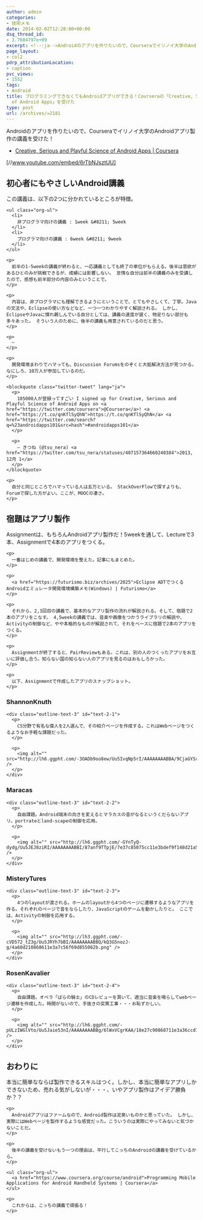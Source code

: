 ```yaml
---
author: admin
categories:
- 技術メモ
date: 2014-02-02T12:28:00+00:00
dsq_thread_id:
- 3.7604797e+09
excerpt: <!--:ja-->Androidのアプリを作りたいので、Courseraでイリノイ大学のAndroidアプリ製作の講義を受けた<!--:-->
page_layout:
- col2
pdrp_attributionLocation:
- caption
pvc_views:
- 1552
tags:
- Android
title: プログラミングできなくてもAndroidアプリができる！Courseraの「Creative, Serious and Playful Science
  of Android Apps」を受けた
type: post
url: /archives/=2181
---
```


Androidのアプリを作りたいので、Courseraでイリノイ大学のAndroidアプリ製作の講義を受けた！

<ul class="org-ul">
  <li>
    <a href="https://www.coursera.org/course/androidapps101">Creative, Serious and Playful Science of Android Apps | Coursera</a>
  </li>
</ul>

[//www.youtube.com/embed/6rTbNJsztUU]

<div class="outline-2" id="outline-container-sec-1">
  <h2 id="sec-1">
    初心者にもやさしいAndroid講義
  </h2>
  
  <div class="outline-text-2" id="text-1">
    <p>
      この講義は、以下の2つに分かれているところが特徴。
    </p>
    
    <ul class="org-ul">
      <li>
        非プログラマ向けの講義 : 1week &#8211; 5week
      </li>
      <li>
        プログラマ向けの講義 : 6week &#8211; 9week
      </li>
    </ul>
    
    <p>
      前半の1-5weekの講義が終わると、一応講義としても終了の単位がもらえる。後半は意欲があるひとのみが挑戦できるが、成績には影響しない。 怠惰な自分は前半の講義のみを受講したので、感想も前半部分の内容のみということで。
    </p>
    
    <p>
      内容は、非プログラマにも理解できるようにということで、とてもやさしくて、丁寧。Javaの文法や、Eclipseの使い方などなど、一つ一つわかりやすく解説される。 しかし、EclipseやJavaに慣れ親しんでいる自分としては、講義の速度が遅く、物足りない部分も多々あった。 そういう人のために、後半の講義も用意されているのだと思う。
    </p>
    
    <p>
      —
    </p>
    
    <p>
      開発環境まわりでハマっても、Discussion Forumsをのぞくと大抵解決方法が見つかる。なにしろ、10万人が参加しているのだ。
    </p>
    
    <blockquote class="twitter-tweet" lang="ja">
      <p>
        105000人が登録ってすごい I signed up for Creative, Serious and Playful Science of Android Apps on <a href="https://twitter.com/coursera">@Coursera</a>! <a href="https://t.co/qnKflSyQhN">https://t.co/qnKflSyQhN</a> <a href="https://twitter.com/search?q=%23androidapps101&src=hash">#androidapps101</a>
      </p>
      
      <p>
        — きつね (@tsu_nera) <a href="https://twitter.com/tsu_nera/statuses/407157364660240384">2013, 12月 1</a>
      </p>
    </blockquote>
    
    <p>
      自分と同じところでハマっている人は五万といる。 StackOverFlowで探すよりも、Forumで探した方がよい。ここが、MOOCの凄さ。
    </p>
  </div>
</div>

<div class="outline-2" id="outline-container-sec-2">
  <h2 id="sec-2">
    宿題はアプリ製作
  </h2>
  
  <div class="outline-text-2" id="text-2">
    <p>
      Assignmentは、もちろんAndroidアプリ製作だ！5weekを通して、Lectureで3本、Assignmentで4本のアプリをつくる。
    </p>
    
    <p>
      一番はじめの講義で、開発環境を整えた。記事にもまとめた。
    </p>
    
    <p>
      <a href="https://futurismo.biz/archives/2025">Eclipse ADTでつくるAndroidエミュレータ開発環境構築メモ(Windows) | Futurismo</a>
    </p>
    
    <p>
      それから、2,3回目の講義で、基本的なアプリ製作の流れが解説される。そして、宿題で2本のアプリをこなす。 4,5weekの講義では、音楽や画像をつかうライブラリの解説や、Activityの制御など、やや本格的なものが解説されて、それをベースに宿題で2本のアプリをつくる。
    </p>
    
    <p>
      Assignmentが終了すると、PairReviewもある。これは、別の人のつくったアプリをお互いに評価し合う。知らない国の知らない人のアプリを見るのはおもしろかった。
    </p>
    
    <p>
      以下、Assignmentで作成したアプリのスナップショット。
    </p>
  </div>
  
  <div class="outline-3" id="outline-container-sec-2-1">
    <h3 id="sec-2-1">
      ShannonKnuth
    </h3>
    
    <div class="outline-text-3" id="text-2-1">
      <p>
        CS分野で有名な偉人を2人選んで、その紹介ページを作成する。これはWebベージをつくるようなお手軽な課題だった。
      </p>
      
      <p>
        <img alt="" src="http://lh6.ggpht.com/-3OADb9oo8ew/Uu5IvqNp5rI/AAAAAAAABBA/9CjaGYSrPAs/b69dfd00754411e3a3a1412d6a21891f.png" />
      </p>
    </div>
  </div>
  
  <div class="outline-3" id="outline-container-sec-2-2">
    <h3 id="sec-2-2">
      Maracas
    </h3>
    
    <div class="outline-text-3" id="text-2-2">
      <p>
        自由課題。Android端末の向きを変えるとマラカスの音がなるというくだらないアプリ。portrateとland-scapeの制御を応用。
      </p>
      
      <p>
        <img alt="" src="http://lh6.ggpht.com/-GYnTyQ-dydg/Uu5JEJ8ziRI/AAAAAAAABBI/87anf9TTpjE/7e37c85075cc11e3bdef9f148d21a5b9.png" />
      </p>
    </div>
  </div>
  
  <div class="outline-3" id="outline-container-sec-2-3">
    <h3 id="sec-2-3">
      MisteryTures
    </h3>
    
    <div class="outline-text-3" id="text-2-3">
      <p>
        4つのlayoutが渡される。ホームのlayoutから4つのページに遷移するようなアプリを作る。それぞれのページで音をならしたり、JavaScriptのゲームを動かしたりと。 ここでは、Activityの制御を応用する。
      </p>
      
      <p>
        <img alt="" src="http://lh3.ggpht.com/-cVD572_tZ3g/Uu5JRYh7bBI/AAAAAAAABBQ/kQ3G5nozJ-g/4a68d210868611e3a7c56f69d855062b.png" />
      </p>
    </div>
  </div>
  
  <div class="outline-3" id="outline-container-sec-2-4">
    <h3 id="sec-2-4">
      RosenKavalier
    </h3>
    
    <div class="outline-text-3" id="text-2-4">
      <p>
        自由課題。オペラ「ばらの騎士」のCDレビューを買いて、適当に音楽を鳴らしてwebページ遷移を作成した。時間がないので、手抜きの突貫工事・・・お恥ずかしい。
      </p>
      
      <p>
        <img alt="" src="http://lh6.ggpht.com/-pULzIWGlVto/Uu5Jaie53nI/AAAAAAAABBg/6lWxVCgrKAA/18e27c90868711e3a36ccd7596303339.png" />
      </p>
    </div>
  </div>
</div>

<div class="outline-2" id="outline-container-sec-3">
  <h2 id="sec-3">
    おわりに
  </h2>
  
  <div class="outline-text-2" id="text-3">
    <p>
      本当に簡単なならば製作できるスキルはつく。しかし、本当に簡単なアプリしかできないため、売れる気がしないが・・・、いやアプリ製作はアイデア勝負か？？
    </p>
    
    <p>
      Androidアプリはファームなので、Android製作は泥臭いものかと思っていた。 しかし、実際にはWebページを製作するような感覚だった。こういうのは実際にやってみないと気づかないことだ。
    </p>
    
    <p>
      後半の講義を受けないもう一つの理由は、平行してこっちのAndroidの講義を受けているから。
    </p>
    
    <ul class="org-ul">
      <a href="https://www.coursera.org/course/android">Programming Mobile Applications for Android Handheld Systems | Coursera</a>
    </ul>
    
    <p>
      これからは、こっちの講義で頑張る！
    </p>
  </div>
</div>